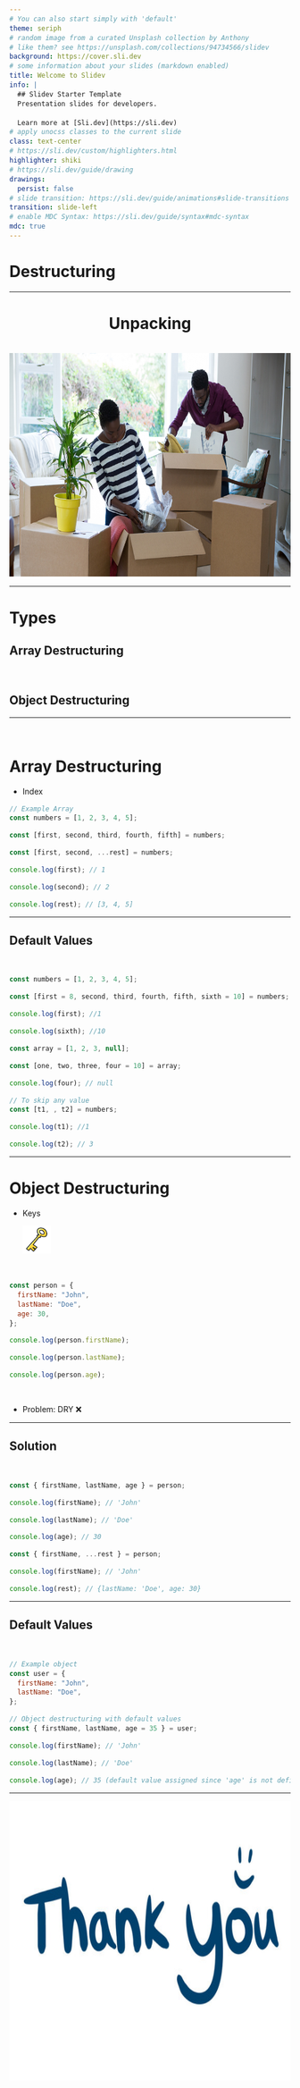 ```yaml
---
# You can also start simply with 'default'
theme: seriph
# random image from a curated Unsplash collection by Anthony
# like them? see https://unsplash.com/collections/94734566/slidev
background: https://cover.sli.dev
# some information about your slides (markdown enabled)
title: Welcome to Slidev
info: |
  ## Slidev Starter Template
  Presentation slides for developers.

  Learn more at [Sli.dev](https://sli.dev)
# apply unocss classes to the current slide
class: text-center
# https://sli.dev/custom/highlighters.html
highlighter: shiki
# https://sli.dev/guide/drawing
drawings:
  persist: false
# slide transition: https://sli.dev/guide/animations#slide-transitions
transition: slide-left
# enable MDC Syntax: https://sli.dev/guide/syntax#mdc-syntax
mdc: true
---
```


# Destructuring

---

<v-clicks style="text-align: center;">

# Unpacking

<br>

<img src="public/image.png" alt="Unpacking" style="width: 600px; height: 400px; display: inline-block; margin: 0 auto;" />

</v-clicks>

---

# Types

<v-clicks>

## Array Destructuring

<br>

## Object Destructuring

</v-clicks>

---

<v-clicks>

<br>

# Array Destructuring

- Index
  <br>

```js
// Example Array
const numbers = [1, 2, 3, 4, 5];
```

```js
const [first, second, third, fourth, fifth] = numbers;
```

```js
const [first, second, ...rest] = numbers;
```

```js
console.log(first); // 1
```

```js
console.log(second); // 2
```

```js
console.log(rest); // [3, 4, 5]
```

</v-clicks>

---

<v-clicks>

## Default Values

<br>

```js
const numbers = [1, 2, 3, 4, 5];
```

```js
const [first = 8, second, third, fourth, fifth, sixth = 10] = numbers;
```

```js
console.log(first); //1
```

```js
console.log(sixth); //10
```

```js
const array = [1, 2, 3, null];
```

```js
const [one, two, three, four = 10] = array;
```

```js
console.log(four); // null
```

```js
// To skip any value
const [t1, , t2] = numbers;
```

```js
console.log(t1); //1
```

```js
console.log(t2); // 3
```

</v-clicks>

---

<v-clicks>

# Object Destructuring

- Keys

  <img src="public/image-2.png" alt="Unpacking" style="width: 50px; height: 50px; display: inline-block; margin: 0 auto;" />

<br>

```js
const person = {
  firstName: "John",
  lastName: "Doe",
  age: 30,
};
```

```js
console.log(person.firstName);
```

```js
console.log(person.lastName);
```

```js
console.log(person.age);
```

<br>

- Problem: DRY ❌

</v-clicks>

---

## Solution

<br>

<v-clicks>

```js
const { firstName, lastName, age } = person;
```

```js
console.log(firstName); // 'John'
```

```js
console.log(lastName); // 'Doe'
```

```js
console.log(age); // 30
```

```js
const { firstName, ...rest } = person;
```

```js
console.log(firstName); // 'John'
```

```js
console.log(rest); // {lastName: 'Doe', age: 30}
```

</v-clicks>

---

<v-clicks>

## Default Values

<br>

```js
// Example object
const user = {
  firstName: "John",
  lastName: "Doe",
};
```

```js
// Object destructuring with default values
const { firstName, lastName, age = 35 } = user;
```

```js
console.log(firstName); // 'John'
```

```js
console.log(lastName); // 'Doe'
```

```js
console.log(age); // 35 (default value assigned since 'age' is not defined in 'person')
```

</v-clicks>

---

<v-clicks style="text-align: center;">

<img src="public/image-1.png" alt="Thank you " style="width: 800px; height: 500px; display: inline-block; margin: 0 auto;" />

</v-clicks>
